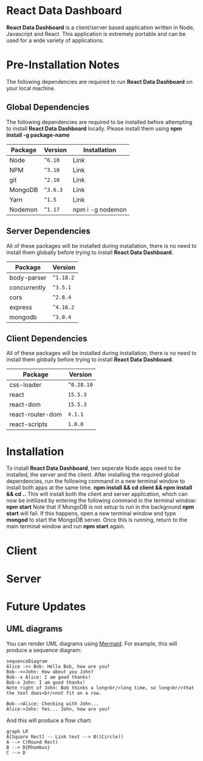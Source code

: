 # React Data Dashboard

**React Data Dashboard** is a client/server based application written in Node, Javascript and React. This application is extremely portable and can be used for a wide variety of applications.

# Pre-Installation Notes

The following dependencies are required to run **React Data Dashboard** on your local machine.

## Global Dependencies

The following dependencies are required to be installed before attempting to install **React Data Dashboard** locally. Please install them using **npm install -g package-name**

|Package |Version  |Installation     |
|--------|---------|--------|
|Node    |`^6.10`  |Link    |
|NPM     |`^3.10`  |Link    |
|git     |`^2.10`  |Link    |
|MongoDB |`^3.6.3` |Link    |
|Yarn    |`^1.5`   |Link    |
|Nodemon |`^1.17`  |npm i -g nodemon |


## Server Dependencies

All of these packages will be installed during installation, there is no need to install them globally before trying to install **React Data Dashboard**.

|Package      |Version    |
|-------------|-----------|
|body-parser  |`^1.18.2`  |
|concurrently |`^3.5.1`   |
|cors         |`^2.8.4`   |
|express      |`^4.16.2`  |
|mongodb      |`^3.0.4`   |


## Client Dependencies

All of these packages will be installed during installation, there is no need to install them globally before trying to install **React Data Dashboard**.

|Package          |Version    |
|-----------------|-----------|
|css-loader       |`^0.28.10` |
|react            |`15.5.3`   |
|react-dom        |`15.5.3`   |
|react-router-dom |`4.1.1`    |
|react-scripts    |`1.0.0`    |


# Installation

To install **React Data Dashboard**, two seperate Node apps need to be installed, the server and the client. After installing the required global dependencies, run the following command in a new terminal window to install both apps at the same time.
**npm install && cd client && npm install && cd ..**
This will install both the client and server application, which can now be initilized by entering the following command in the terminal window:
**npm start**
Note that if MongoDB is not setup to run in the background **npm start** will fail. If this happens, open a new terminal window and type **mongod** to start the MongoDB server. Once this is running, return to the main terminal window and run **npm start** again.

# Client

# Server

# Future Updates

## UML diagrams

You can render UML diagrams using [Mermaid](https://mermaidjs.github.io/). For example, this will produce a sequence diagram:

```mermaid
sequenceDiagram
Alice ->> Bob: Hello Bob, how are you?
Bob-->>John: How about you John?
Bob--x Alice: I am good thanks!
Bob-x John: I am good thanks!
Note right of John: Bob thinks a long<br/>long time, so long<br/>that the text does<br/>not fit on a row.

Bob-->Alice: Checking with John...
Alice->John: Yes... John, how are you?
```

And this will produce a flow chart:

```mermaid
graph LR
A[Square Rect] -- Link text --> B((Circle))
A --> C(Round Rect)
B --> D{Rhombus}
C --> D
```
